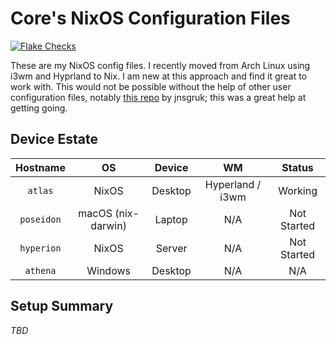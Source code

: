 # Core's NixOS Configuration Files

[![Flake Checks](https://github.com/coredev-uk/nixos/actions/workflows/nix-check.yml/badge.svg)](https://github.com/coredev-uk/nixos/actions/workflows/nix-check.yml)

These are my NixOS config files. I recently moved from Arch Linux using i3wm and Hyprland to Nix. I am new at this approach and find it great to work with. This would not be possible without the help of other user configuration files, notably [this repo](https://github.com/jnsgruk/nixos-config) by jnsgruk; this was a great help at getting going.

## Device Estate

| Hostname | OS | Device | WM | Status |  
| :------: | :----: | :-----: | :----------: | :--------: |
| `atlas` | NixOS | Desktop | Hyperland / i3wm | Working |
| `poseidon` | macOS (nix-darwin) | Laptop | N/A | Not Started |
| `hyperion` | NixOS | Server | N/A | Not Started |
| `athena` | Windows | Desktop | N/A | N/A |

## Setup Summary

*TBD*
